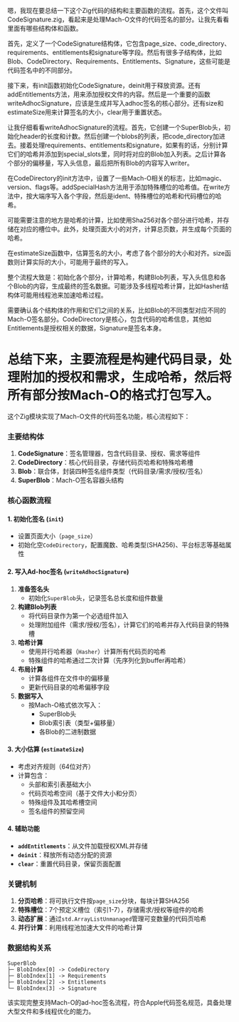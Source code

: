 嗯，我现在要总结一下这个Zig代码的结构和主要函数的流程。首先，这个文件叫CodeSignature.zig，看起来是处理Mach-O文件的代码签名的部分。让我先看看里面有哪些结构体和函数。

首先，定义了一个CodeSignature结构体，它包含page_size、code_directory、requirements、entitlements和signature等字段。然后有很多子结构体，比如Blob、CodeDirectory、Requirements、Entitlements、Signature，这些可能是代码签名中的不同部分。

接下来，有init函数初始化CodeSignature，deinit用于释放资源。还有addEntitlements方法，用来添加授权文件的内容。然后是一个重要的函数writeAdhocSignature，应该是生成并写入adhoc签名的核心部分。还有size和estimateSize用来计算签名的大小，clear用于重置状态。

让我仔细看看writeAdhocSignature的流程。首先，它创建一个SuperBlob头，初始化header的长度和计数。然后创建一个blobs的列表，把code_directory加进去。接着处理requirements、entitlements和signature，如果有的话，分别计算它们的哈希并添加到special_slots里，同时将对应的Blob加入列表。之后计算各个部分的偏移量，写入头信息，最后把所有Blob的内容写入writer。

在CodeDirectory的init方法中，设置了一些Mach-O相关的标志，比如magic、version、flags等。addSpecialHash方法用于添加特殊槽位的哈希值。在write方法中，按大端序写入各个字段，然后是ident、特殊槽位的哈希和代码槽位的哈希。

可能需要注意的地方是哈希的计算，比如使用Sha256对各个部分进行哈希，并存储在对应的槽位中。此外，处理页面大小的对齐，计算总页数，并生成每个页面的哈希。

在estimateSize函数中，估算签名的大小，考虑了各个部分的大小和对齐。size函数则计算实际的大小，可能用于最终的写入。

整个流程大致是：初始化各个部分，计算哈希，构建Blob列表，写入头信息和各个Blob的内容，生成最终的签名数据。可能涉及多线程哈希计算，比如Hasher结构体可能用线程池来加速哈希过程。

需要确认各个结构体的作用和它们之间的关系，比如Blob的不同类型对应不同的Mach-O签名部分。CodeDirectory是核心，包含代码的哈希信息，其他如Entitlements是授权相关的数据，Signature是签名本身。

总结下来，主要流程是构建代码目录，处理附加的授权和需求，生成哈希，然后将所有部分按Mach-O的格式打包写入。
================================================
这个Zig模块实现了Mach-O文件的代码签名功能，核心流程如下：

### 主要结构体
1. **CodeSignature**：签名管理器，包含代码目录、授权、需求等组件
2. **CodeDirectory**：核心代码目录，存储代码页哈希和特殊哈希槽
3. **Blob**：联合体，封装四种签名组件类型（代码目录/需求/授权/签名）
4. **SuperBlob**：Mach-O签名容器头结构

### 核心函数流程
#### 1. 初始化签名 (`init`)
- 设置页面大小（`page_size`）
- 初始化空`CodeDirectory`，配置魔数、哈希类型(SHA256)、平台标志等基础属性

#### 2. 写入Ad-hoc签名 (`writeAdhocSignature`)
1. **准备签名头**
   - 初始化`SuperBlob`头，记录签名总长度和组件数量
2. **构建Blob列表**
   - 将代码目录作为第一个必选组件加入
   - 处理附加组件（需求/授权/签名），计算它们的哈希并存入代码目录的特殊槽
3. **哈希计算**
   - 使用并行哈希器（`Hasher`）计算所有代码页的哈希
   - 特殊组件的哈希通过二次计算（先序列化到buffer再哈希）
4. **布局计算**
   - 计算各组件在文件中的偏移量
   - 更新代码目录的哈希偏移字段
5. **数据写入**
   - 按Mach-O格式依次写入：
     - SuperBlob头
     - Blob索引表（类型+偏移量）
     - 各Blob的二进制数据

#### 3. 大小估算 (`estimateSize`)
- 考虑对齐规则（64位对齐）
- 计算包含：
  - 头部和索引表基础大小
  - 代码页哈希空间（基于文件大小和分页）
  - 特殊组件及其哈希槽空间
  - 签名组件的预留空间

#### 4. 辅助功能
- **`addEntitlements`**：从文件加载授权XML并存储
- **`deinit`**：释放所有动态分配的资源
- **`clear`**：重置代码目录，保留页面配置

### 关键机制
1. **分页哈希**：将可执行文件按`page_size`分块，每块计算SHA256
2. **特殊槽位**：7个预定义槽位（索引1-7），存储需求/授权等组件的哈希
3. **动态扩展**：通过`std.ArrayListUnmanaged`管理可变数量的代码页哈希
4. **并行计算**：利用线程池加速大文件的哈希计算

### 数据结构关系
```
SuperBlob
├─ BlobIndex[0] -> CodeDirectory
├─ BlobIndex[1] -> Requirements
├─ BlobIndex[2] -> Entitlements
└─ BlobIndex[3] -> Signature
```

该实现完整支持Mach-O的ad-hoc签名流程，符合Apple代码签名规范，具备处理大型文件和多线程优化的能力。